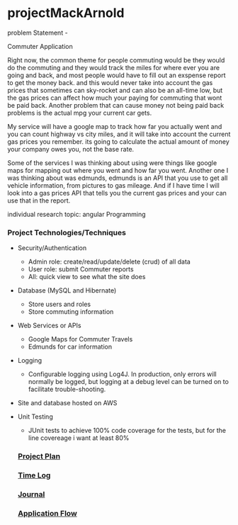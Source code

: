 # projectMackArnold

problem Statement - 

Commuter Application

Right now, the common theme for people commuting would be they would do the commuting and they would track the miles 
for where ever you are going and back, and most people would have to fill out an exspense report to get the money back.
and this would never take into account the gas prices that sometimes can sky-rocket and can also be an all-time low, but 
the gas prices can affect how much your paying for commuting that wont be paid back. Another problem that can cause money not being paid back
problems is the actual mpg your current car gets.

My service will have a google map to track how far you actually went and you can count highway vs city miles,
and it will take into account the current gas prices you remember. its going to calculate the actual amount of money
your company owes you, not the base rate. 

Some of the services I was thinking about using were things like google maps for
mapping out where you went and how far you went. Another one I was thinking about was edmunds, 
edmunds is an API that you use to get all vehicle information, from pictures to gas mileage. And if I have time
I will look into a gas prices API that tells you the current gas prices and your can use that in the report.

individual research topic: angular Programming

### Project Technologies/Techniques 

* Security/Authentication
  * Admin role: create/read/update/delete (crud) of all data
  * User role: submit Commuter reports
  * All: quick view to see what the site does
* Database (MySQL and Hibernate)
  * Store users and roles
  * Store commuting information
* Web Services or APIs
  * Google Maps for Commuter Travels
  * Edmunds for car information
* Logging
  * Configurable logging using Log4J. In production, only errors will normally be logged, but logging at a debug level can be turned on to facilitate trouble-shooting. 
* Site and database hosted on AWS
* Unit Testing
  * JUnit tests to achieve 100% code coverage for the tests, but for the line covereage i want at least 80% 
  
  ### [Project Plan](projectPlan.md)
  ### [Time Log](timelog.md) 
  ### [Journal](journal.md)
  ### [Application Flow](applicationFlow.md)